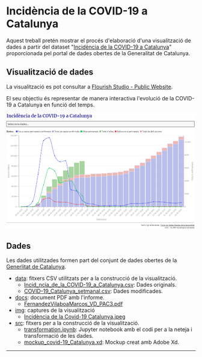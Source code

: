 # Incidència de la COVID-19 a Catalunya

Aquest treball pretén mostrar el procés d'elaboració d'una visualització de dades a partir del dataset "[Incidència de la COVID-19 a Catalunya](https://analisi.transparenciacatalunya.cat/Salut/Incid-ncia-de-la-COVID-19-a-Catalunya/623z-r97q/data)" proporcionada pel portal de dades obertes de la Generalitat de Catalunya.

## Visualització de dades

La visualització es pot consultar a [Flourish Studio - Public Website](https://public.flourish.studio/visualisation/6245825/). 

El seu objectiu és representar de manera interactiva l'evolució de la COVID-19 a Catalunya en funció del temps. 


[![Visualization](./img/Incidencia_Covid-19_Cat.png)](https://public.flourish.studio/visualisation/6245825/)

## Dades

Les dades utilitzades formen part del conjunt de dades obertes de la [Generlitat de Catalunya](http://governobert.gencat.cat/ca/dades_obertes/).

- [data](./data): fitxers CSV utilitzats per a la construcció de la visualització.
  - [Incid_ncia_de_la_COVID-19_a_Catalunya.csv](./data/Incid_ncia_de_la_COVID-19_a_Catalunya.csv): Dades originals.
  - [COVID-19_Catalunya_setmanal.csv](./data/COVID-19_Catalunya_setmanal.csv): Dades modificades.
- [docs](./docs): document PDF amb l'informe. 
  - [FernandezVilaboaMarcos_VD_PAC3.pdf](./docs/FernandezVilaboaMarcos_VD_PAC2.pdf)
- [img](./img): captures de la visualització
  - [Incidència de la Covid-19 Catalunya.jpeg](./img/Incidencia_Covid-19_Cat.png)
- [src](./src): fitxers per a la construcció de la visualització.
  - [transformation.ipynb](./src/transformation.ipynb): Jupyter notebook amb el codi per a la neteja i transformació de les dades.
  - [mockup_covid-19_Catalunya.xd](./src/mockup_covid-19_Catalunya.xd): Mockup creat amb Adobe Xd. 

----
